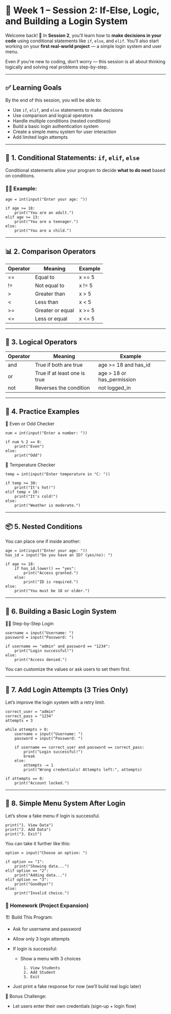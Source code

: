# 📘 Week 1 – Session 2: If-Else, Logic, and Building a Login System

Welcome back! 👋 In **Session 2**, you’ll learn how to **make decisions in your code** using conditional statements like `if`, `else`, and `elif`. You’ll also start working on your **first real-world project** — a simple login system and user menu.

Even if you're new to coding, don’t worry — this session is all about thinking logically and solving real problems step-by-step.

---

## ✅ Learning Goals

By the end of this session, you will be able to:

- Use `if`, `elif`, and `else` statements to make decisions
- Use comparison and logical operators
- Handle multiple conditions (nested conditions)
- Build a basic login authentication system
- Create a simple menu system for user interaction
- Add limited login attempts

---

## 📘 1. Conditional Statements: `if`, `elif`, `else`

Conditional statements allow your program to decide **what to do next** based on conditions.

### 🧑‍💻 Example:

```
age = int(input("Enter your age: "))

if age >= 18:
    print("You are an adult.")
elif age >= 13:
    print("You are a teenager.")
else:
    print("You are a child.")
```
---

## 📊 2. Comparison Operators
|    Operator    |    Meaning    |    Example    |
|----------------|---------------|---------------|
|    ==	         |    Equal to	 |    x == 5     |
|    !=	         | Not equal to	 |    x != 5     |
|    >	         | Greater than	 |    x > 5      |  
|    <	         |  Less than    |	  x < 5      |
|    >=	         |Greater or equal | 	x >= 5   |
|    <=	         |  Less or equal |	    x <= 5   |

---

## 🔗 3. Logical Operators
|    Operator    |        Meaning        |        Example        |
|----------------|-----------------------|-----------------------|
|    and         | True if both are true |	age >= 18 and has_id |
|    or          |    True if at least one is true |age > 18 or has_permission|
|    not	     |   Reverses the condition |	not logged_in |

---

## 🧠 4. Practice Examples
🔸 Even or Odd Checker
```
num = int(input("Enter a number: "))

if num % 2 == 0:
    print("Even")
else:
    print("Odd")
```
🔸 Temperature Checker
```
temp = int(input("Enter temperature in °C: "))

if temp >= 30:
    print("It's hot!")
elif temp < 10:
    print("It's cold!")
else:
    print("Weather is moderate.")
```

---

## 📦 5. Nested Conditions

You can place one if inside another:
```
age = int(input("Enter your age: "))
has_id = input("Do you have an ID? (yes/no): ")

if age >= 18:
    if has_id.lower() == "yes":
        print("Access granted.")
    else:
        print("ID is required.")
else:
    print("You must be 18 or older.")
```

---

## 🔐 6. Building a Basic Login System
🧑‍💻 Step-by-Step Login
```
username = input("Username: ")
password = input("Password: ")

if username == "admin" and password == "1234":
    print("Login successful!")
else:
    print("Access denied.")
```
You can customize the values or ask users to set them first.

---

## 🔁 7. Add Login Attempts (3 Tries Only)

Let’s improve the login system with a retry limit.
```
correct_user = "admin"
correct_pass = "1234"
attempts = 3

while attempts > 0:
    username = input("Username: ")
    password = input("Password: ")

    if username == correct_user and password == correct_pass:
        print("Login successful!")
        break
    else:
        attempts -= 1
        print("Wrong credentials! Attempts left:", attempts)

if attempts == 0:
    print("Account locked.")
```

---

## 🧪 8. Simple Menu System After Login

Let’s show a fake menu if login is successful.
```
print("1. View Data")
print("2. Add Data")
print("3. Exit")
```
You can take it further like this:
```
option = input("Choose an option: ")

if option == "1":
    print("Showing data...")
elif option == "2":
    print("Adding data...")
elif option == "3":
    print("Goodbye!")
else:
    print("Invalid choice.")
```

### 🧠 Homework (Project Expansion)
🏗️ Build This Program:

-  Ask for username and password
-  Allow only 3 login attempts
-  If login is successful:

   - Show a menu with 3 choices
```
        1. View Students
        2. Add Student
        3. Exit
```
-  Just print a fake response for now (we’ll build real logic later)

🚀 Bonus Challenge:

 - Let users enter their own credentials (sign-up + login flow)

